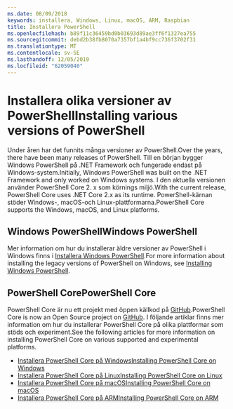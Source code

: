 ```yaml
---
ms.date: 08/09/2018
keywords: installera, Windows, Linux, macOS, ARM, Raspbian
title: Installera PowerShell
ms.openlocfilehash: b89f11c36459bd0b03693d89ae3ff6f1327ea755
ms.sourcegitcommit: debd2b38fb8070a7357bf1a4bf9cc736f3702f31
ms.translationtype: MT
ms.contentlocale: sv-SE
ms.lasthandoff: 12/05/2019
ms.locfileid: "62059040"
---
```

# <a name="installing-various-versions-of-powershell"></a><span data-ttu-id="0595f-103">Installera olika versioner av PowerShell</span><span class="sxs-lookup"><span data-stu-id="0595f-103">Installing various versions of PowerShell</span></span>

<span data-ttu-id="0595f-104">Under åren har det funnits många versioner av PowerShell.</span><span class="sxs-lookup"><span data-stu-id="0595f-104">Over the years, there have been many releases of PowerShell.</span></span> <span data-ttu-id="0595f-105">Till en början bygger Windows PowerShell på .NET Framework och fungerade endast på Windows-system.</span><span class="sxs-lookup"><span data-stu-id="0595f-105">Initially, Windows PowerShell was built on the .NET Framework and only worked on Windows systems.</span></span> <span data-ttu-id="0595f-106">I den aktuella versionen använder PowerShell Core 2. x som körnings miljö.</span><span class="sxs-lookup"><span data-stu-id="0595f-106">With the current release, PowerShell Core uses .NET Core 2.x as its runtime.</span></span> <span data-ttu-id="0595f-107">PowerShell-kärnan stöder Windows-, macOS-och Linux-plattformarna.</span><span class="sxs-lookup"><span data-stu-id="0595f-107">PowerShell Core supports the Windows, macOS, and Linux platforms.</span></span>

## <a name="windows-powershell"></a><span data-ttu-id="0595f-108">Windows PowerShell</span><span class="sxs-lookup"><span data-stu-id="0595f-108">Windows PowerShell</span></span>

<span data-ttu-id="0595f-109">Mer information om hur du installerar äldre versioner av PowerShell i Windows finns i [Installera Windows PowerShell](installing-windows-powershell.md).</span><span class="sxs-lookup"><span data-stu-id="0595f-109">For more information about installing the legacy versions of PowerShell on Windows, see [Installing Windows PowerShell](installing-windows-powershell.md).</span></span>

## <a name="powershell-core"></a><span data-ttu-id="0595f-110">PowerShell Core</span><span class="sxs-lookup"><span data-stu-id="0595f-110">PowerShell Core</span></span>

<span data-ttu-id="0595f-111">PowerShell Core är nu ett projekt med öppen källkod på [GitHub](https://github.com/powershell/powershell).</span><span class="sxs-lookup"><span data-stu-id="0595f-111">PowerShell Core is now an Open Source project on [GitHub](https://github.com/powershell/powershell).</span></span>
<span data-ttu-id="0595f-112">I följande artiklar finns mer information om hur du installerar PowerShell Core på olika plattformar som stöds och experiment.</span><span class="sxs-lookup"><span data-stu-id="0595f-112">See the following articles for more information on installing PowerShell Core on various supported and experimental platforms.</span></span>

- [<span data-ttu-id="0595f-113">Installera PowerShell Core på Windows</span><span class="sxs-lookup"><span data-stu-id="0595f-113">Installing PowerShell Core on Windows</span></span>](Installing-PowerShell-Core-on-Windows.md)
- [<span data-ttu-id="0595f-114">Installera PowerShell Core på Linux</span><span class="sxs-lookup"><span data-stu-id="0595f-114">Installing PowerShell Core on Linux</span></span>](Installing-PowerShell-Core-on-Linux.md)
- [<span data-ttu-id="0595f-115">Installera PowerShell Core på macOS</span><span class="sxs-lookup"><span data-stu-id="0595f-115">Installing PowerShell Core on macOS</span></span>](Installing-PowerShell-Core-on-macOS.md)
- [<span data-ttu-id="0595f-116">Installera PowerShell Core på ARM</span><span class="sxs-lookup"><span data-stu-id="0595f-116">Installing PowerShell Core on ARM</span></span>](PowerShell-Core-on-ARM.md)
